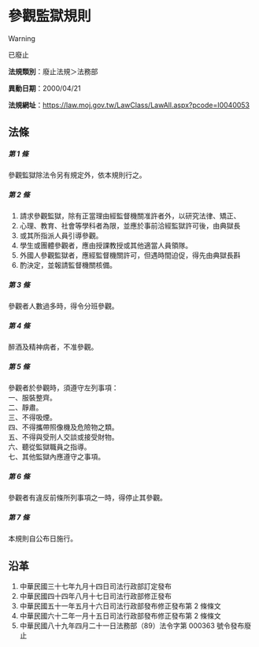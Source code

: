 # 參觀監獄規則
> [!WARNING]
> 已廢止

**法規類別**：廢止法規＞法務部

**異動日期**：2000/04/21  

**法規網址**：https://law.moj.gov.tw/LawClass/LawAll.aspx?pcode=I0040053



## 法條
##### 第 1 條
參觀監獄除法令另有規定外，依本規則行之。

##### 第 2 條
1. 請求參觀監獄，除有正當理由經監督機關准許者外，以研究法律、矯正、
1. 心理、教育、社會等學科者為限，並應於事前洽經監獄許可後，由典獄長
1. 或其所指派人員引導參觀。
1. 學生或團體參觀者，應由授課教授或其他適當人員領隊。
1. 外國人參觀監獄者，應經監督機關許可，但遇時間迫促，得先由典獄長斟
1. 酌決定，並報請監督機關核備。

##### 第 3 條
參觀者人數過多時，得令分班參觀。

##### 第 4 條
醉酒及精神病者，不准參觀。

##### 第 5 條
參觀者於參觀時，須遵守左列事項：  
一、服裝整齊。  
二、靜肅。  
三、不得吸煙。  
四、不得攜帶照像機及危險物之類。  
五、不得與受刑人交談或接受財物。  
六、聽從監獄職員之指導。  
七、其他監獄內應遵守之事項。

##### 第 6 條
參觀者有違反前條所列事項之一時，得停止其參觀。

##### 第 7 條
本規則自公布日施行。

## 沿革
1. 中華民國三十七年九月十四日司法行政部訂定發布
1. 中華民國四十四年八月十七日司法行政部修正發布
1. 中華民國五十一年五月十六日司法行政部發布修正發布第 2  條條文
1. 中華民國六十二年一月十五日司法行政部發布修正發布第 2  條條文
1. 中華民國八十九年四月二十一日法務部（89）法令字第 000363   號令發布廢止
